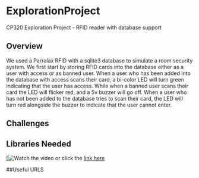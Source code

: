 # ExplorationProject
CP320 Exploration Project - RFID reader with database support

## Overview
  We used a Parralax RFID with a sqlite3 database to simulate a room security system. We first start by storing RFID cards into the database either as a user with access or as banned user. When a user who has been added into the database with access scans their card, a bi-color LED will turn green indicating that the user has access. While when a banned user scans their card the LED will flicker red, and a 5v buzzer will go off.  When a user who has not been added to the database tries to scan their card, the LED will turn red alongside the buzzer to indicate that the user cannot enter. 

## Challenges
  


## Libraries Needed


[![Watch the video](https://youtu.be/AqpAeMQy2bc)
or click the [link here](https://youtu.be/AqpAeMQy2bc)



##Useful URLS


